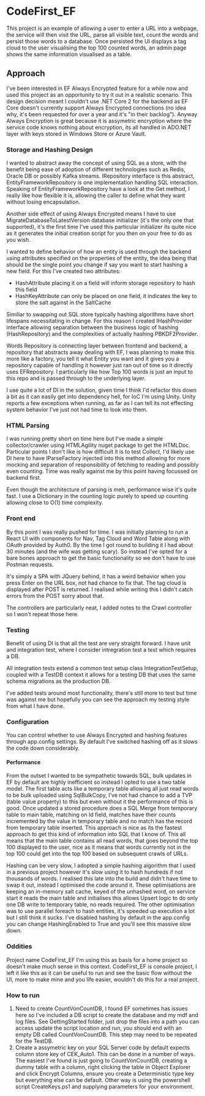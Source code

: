 # CodeFirst_EF

This project is an example of allowing a user to enter a URL into a webpage, the service will then visit the URL, parse all visible text, count the words and persist those words to a database. Once persisted the UI displays a tag cloud to the user visualising the top 100 counted words, an admin page shows the same information visualised as a table.

## Approach
I've been interested in EF Always Encrypted feature for a while now and used this project as an opportunity to try it out in a realistic scenario. This design decision meant I couldn't use .NET Core 2 for the backend as EF Core doesn't currently support Always Encrypted connections (no idea why, it's been requested for over a year and it's "in their backlog"). Anyway Always Encryption is great because it is assymetric encryption where the service code knows nothing about encryption, its all handled in ADO.NET layer with keys stored in Windows Store or Azure Vault.

### Storage and Hashing Design
I wanted to abstract away the concept of using SQL as a store, with the benefit being ease of adoption of different technologies such as Redis, Oracle DB or possibly Kafka streams. IRepository interface is this abstract, EntityFrameworkRepository is one implementation handling SQL interaction. Speaking of EntityFrameworkRepository have a look at the Get method, I really like how flexible it is, allowing the caller to define what they want without losing encapsulation.

Another side effect of using Always Encrypted means I have to use MigrateDatabaseToLatestVersion database initializer (it's the only one that supported), it's the first time I've used this particular initializer its quite nice as it generates the initial creation script for you then on your free to do as you wish.

I wanted to define behavior of how an entity is used through the backend using attributes specified on the properties of the entity, the idea being that should be the single point you change if say you want to start hashing a new field. For this I've created two attributes:
* HashAttribute placing it on a field will inform storage repository to hash this field
* HashKeyAttribute can only be placed on one field, it indicates the key to store the salt against in the SaltCache

Similiar to swapping out SQL store typically hashing algorithms have short lifespans necessitating in change. For this reason I created IHashProvider interface allowing separation between the business logic of hashing (HashRepository) and the complexities of actually hashing PBKDF2Provider. 

Words Repository is connecting layer between frontend and backend, a repository that abstracts away dealing with EF, I was planning to make this more like a factory, you tell it what Entity you want and it gives you a repository capable of handling it however just ran out of time so it directly uses EFRepository. I particularly like how Top 100 words is just an input to this repo and is passed through to the underlying layer.

I use quite a lot of DI in the solution, given time I think I'd refactor this down a bit as it can easily get into dependency hell, for IoC I'm using Unity. Unity reports a few exceptions when running, as far as I can tell its not effecting system behavior I've just not had time to look into them.

### HTML Parsing
I was running pretty short on time here but I've made a simple collector/crawler using HTMLAgility nuget package to get the HTMLDoc. Particular points I don't like is how difficult it is to test Collect, I'd likely use DI here to have IParseFactory injected into this method allowing for more mocking and separation of responsibility of fetching to reading and possibly even counting. Time was really against me by this point having focussed on backend first.

Even though the architecture of parsing is meh, performance wise it's quite fast. I use a Dictionary in the counting logic purely to speed up counting allowing close to O(1) time complexity.

### Front end
By this point I was really pushed for time. I was initially planning to run a React UI with components for Nav, Tag Cloud and Word Table along with OAuth provided by Auth0. By the time I got round to building it I had about 30 minutes (and the wife was getting scary). So instead I've opted for a bare bones approach to get the basic functionality so we don't have to use Postman requests.

It's simply a SPA with JQuery behind, it has a weird behavior when you press Enter on the URL box, not had chance to fix that. The tag cloud is displayed after POST is returned. I realised while writing this I didn't catch errors from the POST sorry about that.

The controllers are particularly neat, I added notes to the Crawl controller so I won't repeat those here.

### Testing
Benefit of using DI is that all the test are very straight forward. I have unit and integration test, where I consider intregration test a test which requires a DB.

All integration tests extend a common test setup class IntegrationTestSetup, coupled with a TestDB context it allows for a testing DB that uses the same schema migrations as the production DB.

I've added tests around most functionality, there's still more to test but time was against me but hopefully you can see the approach my testing style from what I have done.

### Configuration
You can control whether to use Always Encrypted and hashing features through app.config settings. By default I've switched hashing off as it slows the code down considerably.

#### Performance
From the outset I wanted to be sympathetic towards SQL, bulk updates in EF by default are highly inefficient so instead I opted to use a two table model. The first table acts like a temporary table allowing all just read words to be bulk uploaded using SqlBulkCopy, I've not had chance to add a TVP (table value property) to this but even without it the performance of this is good. Once updated a stored procedure does a SQL Merge from temporary table to main table, matching on Id field, matches have their counts incremented by the value in temporary table and no match has the record from temporary table inserted. This approach is nice as its the fastest approach to get this kind of information into SQL that I know of. This all means that the main table contains all read words, that goes beyond the top 100 displayed to the user, nice as it means that words currently not in the top 100 could get into the top 100 based on subsequent crawls of URLs.

Hashing can be very slow, I adopted a simple hashing algorithm that I used in a previous project however it's slow using it to hash hundreds if not thousands of words. I realised this late into the build and didn't have time to swap it out, instead I optimised the code around it. These optimisations are keeping an in-memory salt cache, keyed of the unhashed word, on service start it reads the main table and initialises this allows Upsert logic to do only one DB write to temporary table, no reads required. The other optimisation was to use parallel foreach to hash entities, it's speeded up execution a lot but I still think it sucks. I've disabled hashing by default in the app.config you can change HashingEnabled to True and you'll see this massive slow down.

### Oddities
Project name CodeFirst_EF I'm using this as basis for a home project so doesn't make much sense in this context.
CodeFirst_EF is console project, I left it like this as it can be useful to run and see the basic flow without the UI, more to make mine and you life easier, wouldn't do this for a real project.

### How to run
1. Need to create CountVonCountDB, I found EF sometimes has issues here so I've included a DB script to create the database and my mdf and log files. See GettingStarted folder, just drop the files into a path you can access update the script location and run, you should end with an empty DB called CountVonCountDB. This step may need to be repeated for the TestDB.
2. Create a assymetric key on your SQL Server code by default expects column store key of CEK_Auto1. This can be done in a number of ways. The easiest I've found is just going to CountVonCountDB, creating a dummy table with a column, right clicking the table in Object Explorer and click Encrypt Columns, ensure you create a Deterministic type key but everything else can be default. Other way is using the powershell script CreateKeys.ps1 and supplying parameters for your environment.
